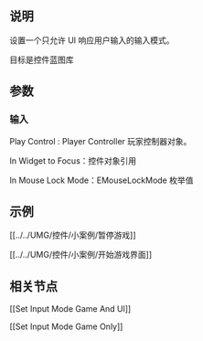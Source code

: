 ## 说明

设置一个只允许 UI 响应用户输入的输入模式。

目标是控件蓝图库


## 参数



### 输入

Play Control : Player Controller 玩家控制器对象。 

In Widget to Focus：控件对象引用

In Mouse Lock Mode：EMouseLockMode 枚举值


## 示例

[[../../UMG/控件/小案例/暂停游戏]]

[[../../UMG/控件/小案例/开始游戏界面]]


## 相关节点

[[Set Input Mode Game And Ul]]

[[Set Input Mode Game Only]]




